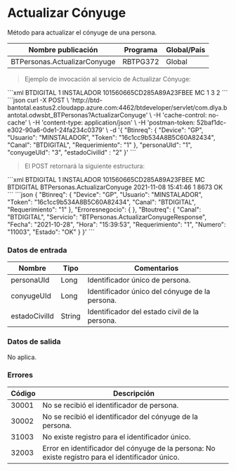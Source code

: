 # Actualizar Cónyuge 

Método para actualizar el cónyuge de una persona. 

Nombre publicación | Programa | Global/País 
--------- | ----------- | ----------- 
BTPersonas.ActualizarConyuge | RBTPG372 | Global 

> Ejemplo de invocación al servicio de Actualizar Cónyuge: 

<code-group> 
<code-block title="XML" active> 
```xml 
<soapenv:Envelope xmlns:soapenv="http://schemas.xmlsoap.org/soap/envelope/" xmlns:bts="http://uy.com.dlya.bantotal/BTSOA/"> 
   <soapenv:Header/> 
   <soapenv:Body> 
      <bts:BTPersonas.ActualizarConyuge> 
         <bts:Btinreq> 
            <bts:Canal>BTDIGITAL</bts:Canal> 
            <bts:Requerimiento>1</bts:Requerimiento> 
            <bts:Usuario>INSTALADOR</bts:Usuario> 
            <bts:Token>101560665CD285A89A23FBEE</bts:Token> 
            <bts:Device>MC</bts:Device> 
         </bts:Btinreq> 
         <bts:personaUId>1</bts:personaUId> 
         <bts:conyugeUId>3</bts:conyugeUId> 
         <bts:estadoCivilId>2</bts:estadoCivilId> 
      </bts:BTPersonas.ActualizarConyuge> 
   </soapenv:Body> 
</soapenv:Envelope> 
``` 
</code-block> 

<code-block title="JSON"> 
```json 
curl -X POST \ 
	'http://btd-bantotal.eastus2.cloudapp.azure.com:4462/btdeveloper/servlet/com.dlya.bantotal.odwsbt_BTPersonas?ActualizarConyuge' \ 
	-H 'cache-control: no-cache' \ 
	-H 'content-type: application/json' \ 
	-H 'postman-token: 52baf1dc-e302-90a6-0de1-24fa234c0379' \ 
	-d '{ 
	"Btinreq": { 
	  "Device": "GP", 
	  "Usuario": "MINSTALADOR", 
	  "Token": "16c1cc9b534A8B5C60A82434", 
	  "Canal": "BTDIGITAL", 
	  "Requerimiento": "1" 
	}, 
	"personaUId": "1", 
	"conyugeUId": "3", 
	"estadoCivilId" : "2" 
}' 
``` 
</code-block> 
</code-group> 

> El POST retornará la siguiente estructura: 

<code-group> 
<code-block title="XML" active> 
```xml 
<SOAP-ENV:Envelope xmlns:SOAP-ENV="http://schemas.xmlsoap.org/soap/envelope/" xmlns:xsd="http://www.w3.org/2001/XMLSchema" xmlns:SOAP-ENC="http://schemas.xmlsoap.org/soap/encoding/" xmlns:xsi="http://www.w3.org/2001/XMLSchema-instance"> 
   <SOAP-ENV:Body> 
      <BTPersonas.ActualizarConyugeResponse xmlns="http://uy.com.dlya.bantotal/BTSOA/"> 
         <Btinreq> 
            <Canal>BTDIGITAL</Canal> 
            <Requerimiento>1</Requerimiento> 
            <Usuario>INSTALADOR</Usuario> 
            <Token>101560665CD285A89A23FBEE</Token> 
            <Device>MC</Device> 
         </Btinreq> 
         <Erroresnegocio></Erroresnegocio> 
         <Btoutreq> 
            <Canal>BTDIGITAL</Canal> 
            <Servicio>BTPersonas.ActualizarConyuge</Servicio> 
            <Fecha>2021-11-08</Fecha> 
            <Hora>15:41:46</Hora> 
            <Requerimiento>1</Requerimiento> 
            <Numero>8673</Numero> 
            <Estado>OK</Estado> 
         </Btoutreq> 
      </BTPersonas.ActualizarConyugeResponse> 
   </SOAP-ENV:Body> 
</SOAP-ENV:Envelope> 
``` 
</code-block> 

<code-block title="JSON"> 
```json 
{ 
    "Btinreq": { 
	    "Device": "GP", 
	    "Usuario": "MINSTALADOR", 
	    "Token": "16c1cc9b534A8B5C60A82434", 
	    "Canal": "BTDIGITAL", 
	    "Requerimiento": "1" 
    }, 
    "Erroresnegocio": { 
    }, 
    "Btoutreq": { 
        "Canal": "BTDIGITAL", 
        "Servicio": "BTPersonas.ActualizarConyugeResponse", 
        "Fecha": "2021-10-28", 
        "Hora": "15:39:53", 
        "Requerimiento": "1", 
        "Numero": "11003", 
        "Estado": "OK" 
    } 
}' 
``` 
</code-block> 
</code-group> 

### Datos de entrada 

Nombre | Tipo | Comentarios 
--------- | ----------- | ----------- 
personaUId | Long | Identificador único de persona. 
conyugeUId | Long | Identificador único del cónyuge de la persona. 
estadoCivilId | String | Identificador del estado civil de la persona. 

### Datos de salida 

No aplica. 

### Errores 

Código | Descripción 
----------- | ----------- 
30001 | No se recibió el identificador de persona. 
30002 | No se recibió el identificador del cónyuge de la persona. 
31003 | No existe registro para el identificador único. 
32003 | Error en identificador del cónyuge de la persona: No existe registro para el identificador único. 

 
